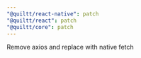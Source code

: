 ```yaml
---
"@quiltt/react-native": patch
"@quiltt/react": patch
"@quiltt/core": patch
---
```


Remove axios and replace with native fetch
